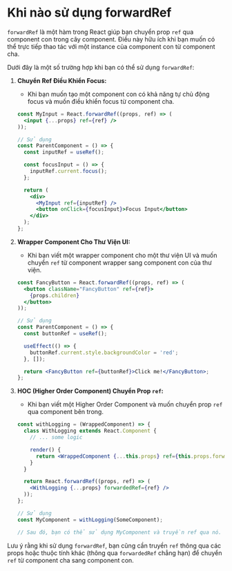 # Khi nào sử dụng forwardRef
`forwardRef` là một hàm trong React giúp bạn chuyển prop `ref` qua component con trong cây component. Điều này hữu ích khi bạn muốn có thể trực tiếp thao tác với một instance của component con từ component cha.

Dưới đây là một số trường hợp khi bạn có thể sử dụng `forwardRef`:

1. **Chuyển Ref Điều Khiển Focus:**
   - Khi bạn muốn tạo một component con có khả năng tự chủ động focus và muốn điều khiển focus từ component cha.

   ```jsx
   const MyInput = React.forwardRef((props, ref) => (
     <input {...props} ref={ref} />
   ));

   // Sử dụng
   const ParentComponent = () => {
     const inputRef = useRef();

     const focusInput = () => {
       inputRef.current.focus();
     };

     return (
       <div>
         <MyInput ref={inputRef} />
         <button onClick={focusInput}>Focus Input</button>
       </div>
     );
   };
   ```

2. **Wrapper Component Cho Thư Viện UI:**
   - Khi bạn viết một wrapper component cho một thư viện UI và muốn chuyển `ref` từ component wrapper sang component con của thư viện.

   ```jsx
   const FancyButton = React.forwardRef((props, ref) => (
     <button className="FancyButton" ref={ref}>
       {props.children}
     </button>
   ));

   // Sử dụng
   const ParentComponent = () => {
     const buttonRef = useRef();

     useEffect(() => {
       buttonRef.current.style.backgroundColor = 'red';
     }, []);

     return <FancyButton ref={buttonRef}>Click me!</FancyButton>;
   };
   ```

3. **HOC (Higher Order Component) Chuyển Prop `ref`:**
   - Khi bạn viết một Higher Order Component và muốn chuyển prop `ref` qua component bên trong.

   ```jsx
   const withLogging = (WrappedComponent) => {
     class WithLogging extends React.Component {
       // ... some logic

       render() {
         return <WrappedComponent {...this.props} ref={this.props.forwardedRef} />;
       }
     }

     return React.forwardRef((props, ref) => (
       <WithLogging {...props} forwardedRef={ref} />
     ));
   };

   // Sử dụng
   const MyComponent = withLogging(SomeComponent);

   // Sau đó, bạn có thể sử dụng MyComponent và truyền ref qua nó.
   ```

Lưu ý rằng khi sử dụng `forwardRef`, bạn cũng cần truyền `ref` thông qua các props hoặc thuộc tính khác (thông qua `forwardedRef` chẳng hạn) để chuyển `ref` từ component cha sang component con.